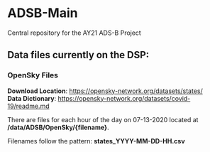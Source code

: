 # ADSB-Main
Central repository for the AY21 ADS-B Project

## Data files currently on the DSP:
### OpenSky Files 
**Download Location**: https://opensky-network.org/datasets/states/  
**Data Dictionary**: https://opensky-network.org/datasets/covid-19/readme.md

There are files for each hour of the day on 07-13-2020 located at **/data/ADSB/OpenSky/{filename}**.

Filenames follow the pattern: **states_YYYY-MM-DD-HH.csv**
